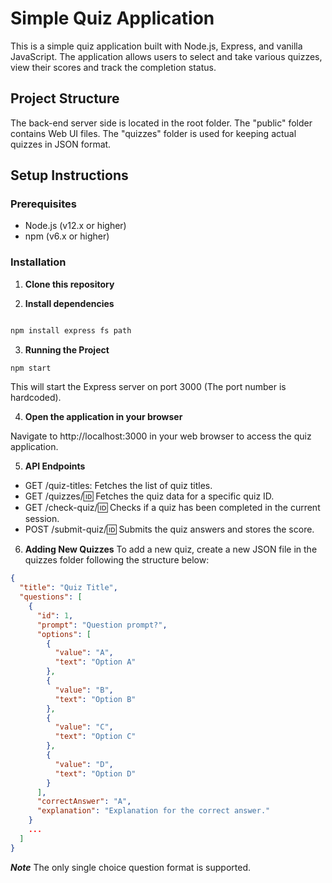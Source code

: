 # Simple Quiz Application

This is a simple quiz application built with Node.js, Express, and vanilla JavaScript. 
The application allows users to select and take various quizzes, view their scores and track the completion status.

## Project Structure

The back-end server side is located in the root folder. The "public" folder contains Web UI files.
The "quizzes" folder is used for keeping actual quizzes in JSON format.

## Setup Instructions

### Prerequisites

- Node.js (v12.x or higher)
- npm (v6.x or higher)

### Installation

1. **Clone this repository**

2. **Install dependencies**
 ```bash

npm install express fs path
 ```
3. **Running the Project**
 ```bash
npm start
 ```
This will start the Express server on port 3000 (The port number is hardcoded).

4. **Open the application in your browser**

Navigate to http://localhost:3000 in your web browser to access the quiz application.

5. **API Endpoints**
* GET /quiz-titles: Fetches the list of quiz titles.
* GET /quizzes/:id: Fetches the quiz data for a specific quiz ID.
* GET /check-quiz/:id: Checks if a quiz has been completed in the current session.
* POST /submit-quiz/:id: Submits the quiz answers and stores the score.

6. **Adding New Quizzes**
To add a new quiz, create a new JSON file in the quizzes folder following the structure below:
```json
{
  "title": "Quiz Title",
  "questions": [
    {
      "id": 1,
      "prompt": "Question prompt?",
      "options": [
        {
          "value": "A",
          "text": "Option A"
        },
        {
          "value": "B",
          "text": "Option B"
        },
        {
          "value": "C",
          "text": "Option C"
        },
        {
          "value": "D",
          "text": "Option D"
        }
      ],
      "correctAnswer": "A",
      "explanation": "Explanation for the correct answer."
    }
    ...
  ]
}
 ```
***Note***
The only single choice question format is supported.
